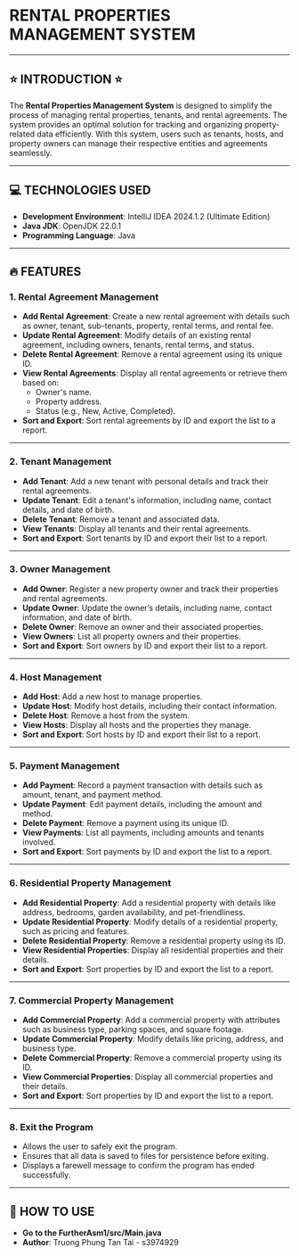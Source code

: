 
# RENTAL PROPERTIES MANAGEMENT SYSTEM

---
## ⭐ INTRODUCTION ⭐
The **Rental Properties Management System** is designed to simplify the process of managing rental properties, tenants, and rental agreements. The system provides an optimal solution for tracking and organizing property-related data efficiently. With this system, users such as tenants, hosts, and property owners can manage their respective entities and agreements seamlessly.

---
## 💻 TECHNOLOGIES USED
- **Development Environment**: IntelliJ IDEA 2024.1.2 (Ultimate Edition)
- **Java JDK**: OpenJDK 22.0.1
- **Programming Language**: Java

---
## 🔥 FEATURES
### **1. Rental Agreement Management**
- **Add Rental Agreement**: Create a new rental agreement with details such as owner, tenant, sub-tenants, property, rental terms, and rental fee.
- **Update Rental Agreement**: Modify details of an existing rental agreement, including owners, tenants, rental terms, and status.
- **Delete Rental Agreement**: Remove a rental agreement using its unique ID.
- **View Rental Agreements**: Display all rental agreements or retrieve them based on:
    - Owner's name.
    - Property address.
    - Status (e.g., New, Active, Completed).
- **Sort and Export**: Sort rental agreements by ID and export the list to a report.

---

### **2. Tenant Management**
- **Add Tenant**: Add a new tenant with personal details and track their rental agreements.
- **Update Tenant**: Edit a tenant's information, including name, contact details, and date of birth.
- **Delete Tenant**: Remove a tenant and associated data.
- **View Tenants**: Display all tenants and their rental agreements.
- **Sort and Export**: Sort tenants by ID and export their list to a report.

---

### **3. Owner Management**
- **Add Owner**: Register a new property owner and track their properties and rental agreements.
- **Update Owner**: Update the owner’s details, including name, contact information, and date of birth.
- **Delete Owner**: Remove an owner and their associated properties.
- **View Owners**: List all property owners and their properties.
- **Sort and Export**: Sort owners by ID and export their list to a report.

---

### **4. Host Management**
- **Add Host**: Add a new host to manage properties.
- **Update Host**: Modify host details, including their contact information.
- **Delete Host**: Remove a host from the system.
- **View Hosts**: Display all hosts and the properties they manage.
- **Sort and Export**: Sort hosts by ID and export their list to a report.

---

### **5. Payment Management**
- **Add Payment**: Record a payment transaction with details such as amount, tenant, and payment method.
- **Update Payment**: Edit payment details, including the amount and method.
- **Delete Payment**: Remove a payment using its unique ID.
- **View Payments**: List all payments, including amounts and tenants involved.
- **Sort and Export**: Sort payments by ID and export the list to a report.

---

### **6. Residential Property Management**
- **Add Residential Property**: Add a residential property with details like address, bedrooms, garden availability, and pet-friendliness.
- **Update Residential Property**: Modify details of a residential property, such as pricing and features.
- **Delete Residential Property**: Remove a residential property using its ID.
- **View Residential Properties**: Display all residential properties and their details.
- **Sort and Export**: Sort properties by ID and export the list to a report.

---

### **7. Commercial Property Management**
- **Add Commercial Property**: Add a commercial property with attributes such as business type, parking spaces, and square footage.
- **Update Commercial Property**: Modify details like pricing, address, and business type.
- **Delete Commercial Property**: Remove a commercial property using its ID.
- **View Commercial Properties**: Display all commercial properties and their details.
- **Sort and Export**: Sort properties by ID and export the list to a report.

---
### **8. Exit the Program**
- Allows the user to safely exit the program.
- Ensures that all data is saved to files for persistence before exiting.
- Displays a farewell message to confirm the program has ended successfully.

---
## 🔧 HOW TO USE
- **Go to the FurtherAsm1/src/Main.java**
- **Author**: Truong Phung Tan Tai - s3974929
